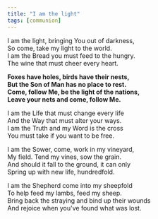 ```yaml
---
title: "I am the light"
tags: [communion]
---
```


I am the light, bringing You out of darkness,   
So come, take my light to the world.   
I am the Bread you must feed to the hungry.   
The wine that must cheer every heart.

**Foxes have holes, birds have their nests,   
But the Son of Man has no place to rest.   
Come, follow Me, be the light of the nations,   
Leave your nets and come, follow Me.**

I am the Life that must change every life   
And the Way that must alter your ways.   
I am the Truth and my Word is the cross   
You must take if you want to be free.

I am the Sower, come, work in my vineyard,   
My field. Tend my vines, sow the grain.   
And should it fall to the ground, it can only   
Spring up with new life, hundredfold.

I am the Shepherd come into my sheepfold   
To help feed my lambs, feed my sheep.   
Bring back the straying and bind up their wounds   
And rejoice when you've found what was lost.
